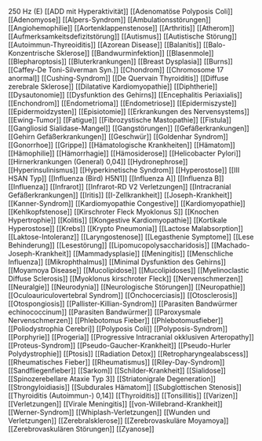 250 Hz (E)
[[ADD mit Hyperaktivität]]
[[Adenomatöse Polyposis Coli]]
[[Adenomyose]]
[[Alpers-Syndrom]]
[[Ambulationsstörungen]]
[[Angiohemophilie]]
[[Aortenklappenstenose]]
[[Arthritis]]
[[Atherom]]
[[Aufmerksamkeitsdefizitstörung]]
[[Autismus]]
[[Autistische Störung]]
[[Autoimmun-Thyreoiditis]]
[[Azorean Disease]]
[[Balanitis]]
[[Balo-Konzentrische Sklerose]]
[[Bandwurminfektion]]
[[Blasenmole]]
[[Blepharoptosis]]
[[Bluterkrankungen]]
[[Breast Dysplasia]]
[[Burns]]
[[Caffey-De Toni-Silverman Syn.]]
[[Chondrom]]
[[Chromosome 17 anormal]]
[[Cushing-Syndrom]]
[[De Quervain Thyroiditis]]
[[Diffuse zerebrale Sklerose]]
[[Dilatative Kardiomyopathie]]
[[Diphtherie]]
[[Dysautonomie]]
[[Dysfunktion des Gehirns]]
[[Encephalitis Periaxialis]]
[[Enchondrom]]
[[Endometrioma]]
[[Endometriose]]
[[Epidermiszyste]]
[[Epidermoidzysten]]
[[Episiotomie]]
[[Erkrankungen des Nervensystems]]
[[Ewing-Tumor]]
[[Fatigue]]
[[Fibrozystische Mastopathie]]
[[Fistula]]
[[Gangliosid Sialidase-Mangel]]
[[Gangstörungen]]
[[Gefäßerkrankungen]]
[[Gehirn Gefäßerkrankungen]]
[[Geschwür]]
[[Goldenhar Syndrom]]
[[Gonorrhoe]]
[[Grippe]]
[[Hämatologische Krankheiten]]
[[Hämatom]]
[[Hämophilie]]
[[Hämorrhagie]]
[[Hämosiderose]]
[[Helicobacter Pylori]]
[[Hirnerkrankungen (General) 0,04]]
[[Hydronephrose]]
[[Hyperinsulinismus]]
[[Hyperkinetische Syndrom]]
[[Hyperostose]]
[[III HSAN Typ]]
[[Influenza (Bird) H5N1]]
[[Influenza A]]
[[Influenza B]]
[[Influenza]]
[[Infrarot]]
[[Infrarot-RD V2 Verletzungen]]
[[Intracranial Gefäßerkrankungen]]
[[Iritis]]
[[I-Zellkrankheit]]
[[Joseph-Krankheit]]
[[Kanner-Syndrom]]
[[Kardiomyopathie Congestive]]
[[Kardiomyopathie]]
[[Kehlkopfstenose]]
[[Kirschroter Fleck Myoklonus S]]
[[Knochen Hypertrophie]]
[[Kolitis]]
[[Kongestive Kardiomyopathie]]
[[Kortikale Hyperostose]]
[[Krebs]]
[[Krypto Pneumonia]]
[[Lactose Malabsorption]]
[[Laktose-Intoleranz]]
[[Laryngostenose]]
[[Legasthenie Symptome]]
[[Lese Behinderung]]
[[Lesestörung]]
[[Lipomucopolysaccharidosis]]
[[Machado-Joseph-Krankheit]]
[[Mammadysplasie]]
[[Meningitis]]
[[Menschliche Influenza]]
[[Mikrophthalmus]]
[[Minimal Dysfunktion des Gehirns]]
[[Moyamoya Disease]]
[[Mucolipidose]]
[[Mucolipidoses]]
[[Myelinoclastic Diffuse Sclerosis]]
[[Myoklonus kirschroter Fleck]]
[[Nervenschmerzen]]
[[Neuralgie]]
[[Neurodynia]]
[[Neurologische Störungen]]
[[Neuropathie]]
[[Oculoauriculovertebral Syndrom]]
[[Onchocerciasis]]
[[Otosclerosis]]
[[Otospongiosis]]
[[Pallister-Killian-Syndrom]]
[[Parasiten Bandwürmer echinococcinum]]
[[Parasiten Bandwürmer]]
[[Paroxysmale Nervenschmerzen]]
[[Phlebotomus Fieber]]
[[Phlebotomusfieber]]
[[Poliodystrophia Cerebri]]
[[Polyposis Coli]]
[[Polyposis-Syndrom]]
[[Porphyrie]]
[[Progeria]]
[[Progressive Intracranial okklusiven Arteropathy]]
[[Proteus-Syndrom]]
[[Pseudo-Gaucher-Krankheit]]
[[Pseudo-Hurler Polydystrophie]]
[[Ptosis]]
[[Radiation Detox]]
[[Retropharyngealabscess]]
[[Rheumatisches Fieber]]
[[Rheumatismus]]
[[Riley-Day-Syndrom]]
[[Sandfliegenfieber]]
[[Sarkom]]
[[Schilder-Krankheit]]
[[Sialidose]]
[[Spinozerebellare Ataxie Typ 3]]
[[Striatonigrale Degeneration]]
[[Strongyloidiasis]]
[[Subdurales Hämatom]]
[[Subglottischen Stenosis]]
[[Thyroiditis (Autoimmun-) 0,14]]
[[Thyroiditis]]
[[Tonsillitis]]
[[Varizen]]
[[Verletzungen]]
[[Virale Meningitis]]
[[von-Willebrand-Krankheit]]
[[Werner-Syndrom]]
[[Whiplash-Verletzungen]]
[[Wunden und Verletzungen]]
[[Zerebralsklerose]]
[[Zerebrovaskuläre Moyamoya]]
[[Zerebrovaskulären Störungen]]
[[Zyanose]]
